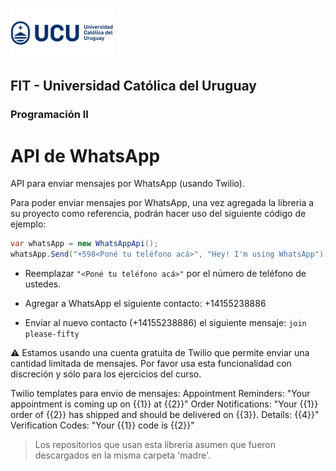 ![UCU](https://github.com/ucudal/PII_Conceptos_De_POO/raw/master/Assets/logo-ucu.png)

## FIT - Universidad Católica del Uruguay

### Programación II

# API de WhatsApp

API para enviar mensajes por WhatsApp (usando Twilio).

Para poder enviar mensajes por WhatsApp, una vez agregada la libreria a su proyecto como referencia,
podrán hacer uso del siguiente código de ejemplo:

```c#
var whatsApp = new WhatsAppApi();
whatsApp.Send("+598<Poné tu teléfono acá>", "Hey! I'm using WhatsApp");
```

- Reemplazar ``"<Poné tu teléfono acá>"`` por el número de teléfono de ustedes.

- Agregar a WhatsApp el siguiente contacto: +14155238886

- Enviar al nuevo contacto (+14155238886) el siguiente mensaje: `join please-fifty`

:warning: Estamos usando una cuenta gratuita de Twilio que permite enviar una cantidad limitada de mensajes. Por favor usa esta funcionalidad con discreción y sólo para los ejercicios del curso.

Twilio templates para envio de mensajes:
    Appointment Reminders: "Your appointment is coming up on {{1}} at {{2}}"
    Order Notifications: "Your {{1}} order of {{2}} has shipped and should be delivered on {{3}}. Details: {{4}}"
    Verification Codes: "Your {{1}} code is {{2}}"

> Los repositorios que usan esta librería asumen que fueron descargados en la misma carpeta 'madre'.